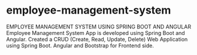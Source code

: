 # employee-management-system

EMPLOYEE MANAGEMENT SYSTEM USING SPRING BOOT
AND ANGULAR
Employee Management System App is developed using Spring Boot
and Angular. Created a CRUD (Create, Read, Update, Delete) Web
Application using Spring Boot. Angular and Bootstrap for Frontend
side.
